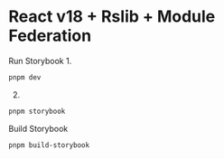 # React v18 + Rslib + Module Federation

Run Storybook
1. 
```bash
pnpm dev
```

2. 
```bash
pnpm storybook
```

Build Storybook

```bash
pnpm build-storybook
```
